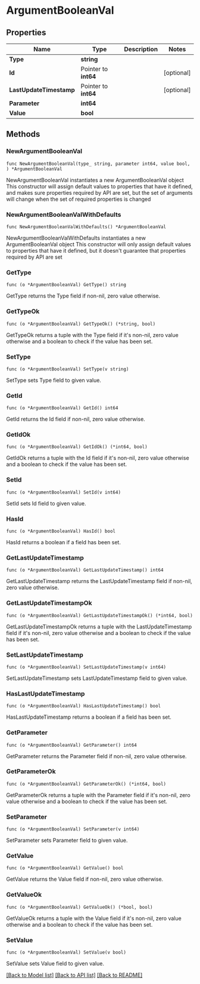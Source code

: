 # ArgumentBooleanVal

## Properties

Name | Type | Description | Notes
------------ | ------------- | ------------- | -------------
**Type** | **string** |  | 
**Id** | Pointer to **int64** |  | [optional] 
**LastUpdateTimestamp** | Pointer to **int64** |  | [optional] 
**Parameter** | **int64** |  | 
**Value** | **bool** |  | 

## Methods

### NewArgumentBooleanVal

`func NewArgumentBooleanVal(type_ string, parameter int64, value bool, ) *ArgumentBooleanVal`

NewArgumentBooleanVal instantiates a new ArgumentBooleanVal object
This constructor will assign default values to properties that have it defined,
and makes sure properties required by API are set, but the set of arguments
will change when the set of required properties is changed

### NewArgumentBooleanValWithDefaults

`func NewArgumentBooleanValWithDefaults() *ArgumentBooleanVal`

NewArgumentBooleanValWithDefaults instantiates a new ArgumentBooleanVal object
This constructor will only assign default values to properties that have it defined,
but it doesn't guarantee that properties required by API are set

### GetType

`func (o *ArgumentBooleanVal) GetType() string`

GetType returns the Type field if non-nil, zero value otherwise.

### GetTypeOk

`func (o *ArgumentBooleanVal) GetTypeOk() (*string, bool)`

GetTypeOk returns a tuple with the Type field if it's non-nil, zero value otherwise
and a boolean to check if the value has been set.

### SetType

`func (o *ArgumentBooleanVal) SetType(v string)`

SetType sets Type field to given value.


### GetId

`func (o *ArgumentBooleanVal) GetId() int64`

GetId returns the Id field if non-nil, zero value otherwise.

### GetIdOk

`func (o *ArgumentBooleanVal) GetIdOk() (*int64, bool)`

GetIdOk returns a tuple with the Id field if it's non-nil, zero value otherwise
and a boolean to check if the value has been set.

### SetId

`func (o *ArgumentBooleanVal) SetId(v int64)`

SetId sets Id field to given value.

### HasId

`func (o *ArgumentBooleanVal) HasId() bool`

HasId returns a boolean if a field has been set.

### GetLastUpdateTimestamp

`func (o *ArgumentBooleanVal) GetLastUpdateTimestamp() int64`

GetLastUpdateTimestamp returns the LastUpdateTimestamp field if non-nil, zero value otherwise.

### GetLastUpdateTimestampOk

`func (o *ArgumentBooleanVal) GetLastUpdateTimestampOk() (*int64, bool)`

GetLastUpdateTimestampOk returns a tuple with the LastUpdateTimestamp field if it's non-nil, zero value otherwise
and a boolean to check if the value has been set.

### SetLastUpdateTimestamp

`func (o *ArgumentBooleanVal) SetLastUpdateTimestamp(v int64)`

SetLastUpdateTimestamp sets LastUpdateTimestamp field to given value.

### HasLastUpdateTimestamp

`func (o *ArgumentBooleanVal) HasLastUpdateTimestamp() bool`

HasLastUpdateTimestamp returns a boolean if a field has been set.

### GetParameter

`func (o *ArgumentBooleanVal) GetParameter() int64`

GetParameter returns the Parameter field if non-nil, zero value otherwise.

### GetParameterOk

`func (o *ArgumentBooleanVal) GetParameterOk() (*int64, bool)`

GetParameterOk returns a tuple with the Parameter field if it's non-nil, zero value otherwise
and a boolean to check if the value has been set.

### SetParameter

`func (o *ArgumentBooleanVal) SetParameter(v int64)`

SetParameter sets Parameter field to given value.


### GetValue

`func (o *ArgumentBooleanVal) GetValue() bool`

GetValue returns the Value field if non-nil, zero value otherwise.

### GetValueOk

`func (o *ArgumentBooleanVal) GetValueOk() (*bool, bool)`

GetValueOk returns a tuple with the Value field if it's non-nil, zero value otherwise
and a boolean to check if the value has been set.

### SetValue

`func (o *ArgumentBooleanVal) SetValue(v bool)`

SetValue sets Value field to given value.



[[Back to Model list]](../README.md#documentation-for-models) [[Back to API list]](../README.md#documentation-for-api-endpoints) [[Back to README]](../README.md)


